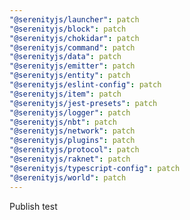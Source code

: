 ```yaml
---
"@serenityjs/launcher": patch
"@serenityjs/block": patch
"@serenityjs/chokidar": patch
"@serenityjs/command": patch
"@serenityjs/data": patch
"@serenityjs/emitter": patch
"@serenityjs/entity": patch
"@serenityjs/eslint-config": patch
"@serenityjs/item": patch
"@serenityjs/jest-presets": patch
"@serenityjs/logger": patch
"@serenityjs/nbt": patch
"@serenityjs/network": patch
"@serenityjs/plugins": patch
"@serenityjs/protocol": patch
"@serenityjs/raknet": patch
"@serenityjs/typescript-config": patch
"@serenityjs/world": patch
---
```


Publish test
